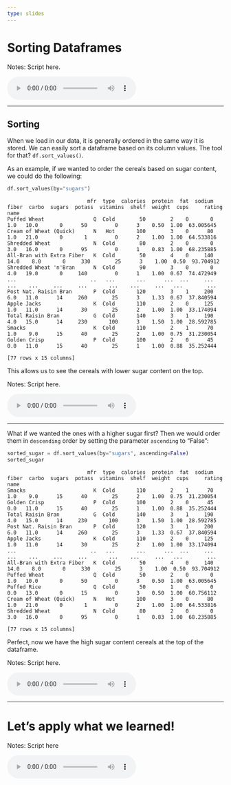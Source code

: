 ```yaml
---
type: slides
---
```


# Sorting Dataframes

Notes: Script here.

<html>

<audio controls >

<source src="placeholder_audio.mp3" />

</audio>

</html>

---

## Sorting

When we load in our data, it is generally ordered in the same way it is
stored. We can easily sort a dataframe based on its column values. The
tool for that? `df.sort_values()`.

As an example, if we wanted to order the cereals based on sugar content,
we could do the
    following:

``` python
df.sort_values(by="sugars")
```

```out
                          mfr  type  calories  protein  fat  sodium  fiber  carbo  sugars  potass  vitamins  shelf  weight  cups     rating
name                                                                                                                                       
Puffed Wheat                Q  Cold        50        2    0       0    1.0   10.0       0      50         0      3    0.50  1.00  63.005645
Cream of Wheat (Quick)      N   Hot       100        3    0      80    1.0   21.0       0       1         0      2    1.00  1.00  64.533816
Shredded Wheat              N  Cold        80        2    0       0    3.0   16.0       0      95         0      1    0.83  1.00  68.235885
All-Bran with Extra Fiber   K  Cold        50        4    0     140   14.0    8.0       0     330        25      3    1.00  0.50  93.704912
Shredded Wheat 'n'Bran      N  Cold        90        3    0       0    4.0   19.0       0     140         0      1    1.00  0.67  74.472949
...                        ..   ...       ...      ...  ...     ...    ...    ...     ...     ...       ...    ...     ...   ...        ...
Post Nat. Raisin Bran       P  Cold       120        3    1     200    6.0   11.0      14     260        25      3    1.33  0.67  37.840594
Apple Jacks                 K  Cold       110        2    0     125    1.0   11.0      14      30        25      2    1.00  1.00  33.174094
Total Raisin Bran           G  Cold       140        3    1     190    4.0   15.0      14     230       100      3    1.50  1.00  28.592785
Smacks                      K  Cold       110        2    1      70    1.0    9.0      15      40        25      2    1.00  0.75  31.230054
Golden Crisp                P  Cold       100        2    0      45    0.0   11.0      15      40        25      1    1.00  0.88  35.252444

[77 rows x 15 columns]
```

This allows us to see the cereals with lower sugar content on the top.

Notes: Script here.

<html>

<audio controls >

<source src="placeholder_audio.mp3" />

</audio>

</html>

---

What if we wanted the ones with a higher sugar first? Then we would
order them in `descending` order by setting the parameter `ascending` to
“False”:

``` python
sorted_sugar = df.sort_values(by="sugars", ascending=False)
sorted_sugar
```

```out
                          mfr  type  calories  protein  fat  sodium  fiber  carbo  sugars  potass  vitamins  shelf  weight  cups     rating
name                                                                                                                                       
Smacks                      K  Cold       110        2    1      70    1.0    9.0      15      40        25      2    1.00  0.75  31.230054
Golden Crisp                P  Cold       100        2    0      45    0.0   11.0      15      40        25      1    1.00  0.88  35.252444
Total Raisin Bran           G  Cold       140        3    1     190    4.0   15.0      14     230       100      3    1.50  1.00  28.592785
Post Nat. Raisin Bran       P  Cold       120        3    1     200    6.0   11.0      14     260        25      3    1.33  0.67  37.840594
Apple Jacks                 K  Cold       110        2    0     125    1.0   11.0      14      30        25      2    1.00  1.00  33.174094
...                        ..   ...       ...      ...  ...     ...    ...    ...     ...     ...       ...    ...     ...   ...        ...
All-Bran with Extra Fiber   K  Cold        50        4    0     140   14.0    8.0       0     330        25      3    1.00  0.50  93.704912
Puffed Wheat                Q  Cold        50        2    0       0    1.0   10.0       0      50         0      3    0.50  1.00  63.005645
Puffed Rice                 Q  Cold        50        1    0       0    0.0   13.0       0      15         0      3    0.50  1.00  60.756112
Cream of Wheat (Quick)      N   Hot       100        3    0      80    1.0   21.0       0       1         0      2    1.00  1.00  64.533816
Shredded Wheat              N  Cold        80        2    0       0    3.0   16.0       0      95         0      1    0.83  1.00  68.235885

[77 rows x 15 columns]
```

Perfect, now we have the high sugar content cereals at the top of the
dataframe.

Notes: Script here.

<html>

<audio controls >

<source src="placeholder_audio.mp3" />

</audio>

</html>

---

# Let’s apply what we learned\!

Notes: Script here

<html>

<audio controls >

<source src="placeholder_audio.mp3" />

</audio>

</html>
